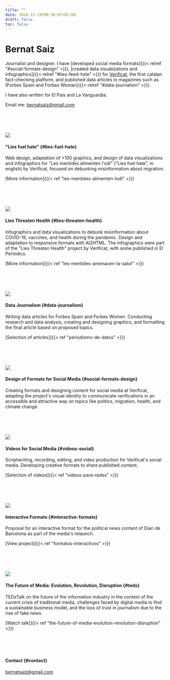 ```yaml
---
title: ""
date: 2024-11-19T08:56:07+01:00
draft: false
toc: false
---
```


# Bernat Saiz

Journalist and designer. I have [developed social media formats]({{< relref "#social-formats-design" >}}), [created data visualizations and infographics]({{< relref "#lies-feed-hate" >}}) for [Verificat](https://www.verificat.cat/), the first catalan fact-checking platform, and published data articles in magazines such as [Forbes Spain and Forbes Woman]({{< relref "#data-journalism" >}}).

I have also written for El País and La Vanguardia.

Email me: [bernatsaiz@gmail.com](mailto:bernatsaiz@gmail.com)

<br><br><br>

![](/portfolio/les-mentides-alimenten-lodi/images/1.png)

#### "Lies fuel hate" {#lies-fuel-hate}

Web design, adaptation of +100 graphics, and design of data visualizations and infographics for "Les mentides alimenten l'odi" ("Lies fuel hate", in english) by Verificat, focused on debunking misinformation about migration.

[More information]({{< ref "les-mentides-alimenten-lodi" >}})

<br><br><br>

![](/portfolio/les-mentides-amenacen-la-salut/images/1.png)

#### Lies Threaten Health {#lies-threaten-health}

Infographics and data visualizations to debunk misinformation about COVID-19, vaccines, and health during the pandemic. Design and adaptation to responsive formats with AI2HTML. The infographics were part of the "Lies Threaten Health" project by Verificat, with some published in El Periódico.

[More information]({{< ref "les-mentides-amenacen-la-salut" >}})

<br><br><br>

![](/portfolio/periodismo-de-datos/images/0.png)

#### Data Journalism {#data-journalism}

Writing data articles for Forbes Spain and Forbes Women. Conducting research and data analysis, creating and designing graphics, and formatting the final article based on proposed topics.

[Selection of articles]({{< ref "periodismo-de-datos" >}})

<br><br><br>

![](/portfolio/diseño-de-formatos-para-redes/images/1.png)

#### Design of Formats for Social Media {#social-formats-design}

Creating formats and designing content for social media at Verificat, adapting the project's visual identity to communicate verifications in an accessible and attractive way on topics like politics, migration, health, and climate change.

<br><br><br>

![](/portfolio/videos-para-redes/images/0.png)

#### Videos for Social Media {#videos-social}

Scriptwriting, recording, editing, and video production for Verificat's social media. Developing creative formats to share published content.

[Selection of videos]({{< ref "videos-para-redes" >}})

<br><br><br>

![](/portfolio/formatos-interactivos/images/0.png)

#### Interactive Formats {#interactive-formats}

Proposal for an interactive format for the political news content of Diari de Barcelona as part of the media's relaunch.

[View project]({{< ref "formatos-interactivos" >}})

<br><br><br>

![](/portfolio/the-future-of-media-evolution-revolution-disruption/images/1.png)

#### The Future of Media: Evolution, Revolution, Disruption {#tedx}

TEDxTalk on the future of the information industry in the context of the current crisis of traditional media, challenges faced by digital media to find a sustainable business model, and the loss of trust in journalism due to the rise of fake news.

[Watch talk]({{< ref "the-future-of-media-evolution-revolution-disruption" >}})

<br><br><br>

#### Contact {#contact}

[bernatsaiz@gmail.com](mailto:bernatsaiz@gmail.com)

<br><br><br>
